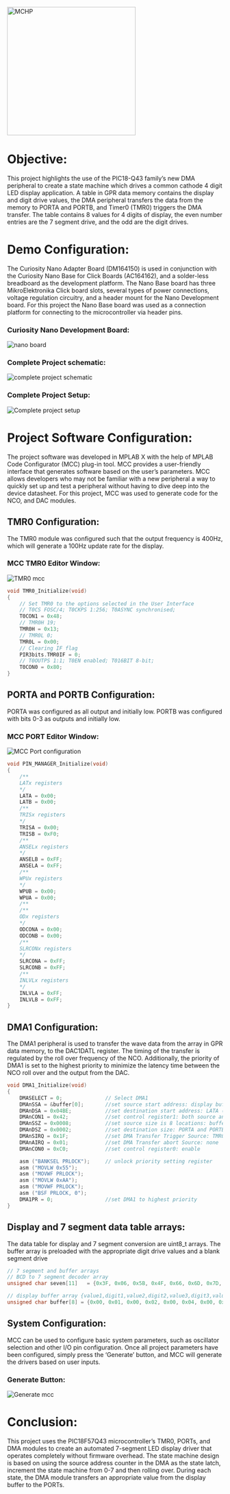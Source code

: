 <a href="https://www.microchip.com" rel="nofollow"><img src="images/microchip.png" alt="MCHP" width="300"/></a>

# Objective:
This project highlights the use of the PIC18-Q43 family’s new DMA peripheral to create a state machine which drives a common cathode 4 digit LED display application. A table in GPR data memory contains the display and digit drive values, the DMA peripheral transfers the data from the memory to PORTA and PORTB, and Timer0 (TMR0) triggers the DMA transfer. The table contains 8 values for 4 digits of display, the even number entries are the 7 segment drive, and the odd are the digit drives.

# Demo Configuration:
The Curiosity Nano Adapter Board (DM164150) is used in conjunction with the Curiosity Nano Base for Click Boards (AC164162), and a solder-less breadboard as the development platform. The Nano Base board has three MikroElektronika Click board slots, several types of power connections, voltage regulation circuitry, and a header mount for the Nano Development board. For this project the Nano Base board was used as a connection platform for connecting to the microcontroller via header pins.

### Curiosity Nano Development Board:
![nano board](images/Nano.png)

### Complete Project schematic:
![complete project schematic](images/Display_Schematic.png)

### Complete Project Setup:
![Complete project setup](images/LED.png)

# Project Software Configuration:
The project software was developed in MPLAB X with the help of MPLAB Code Configurator (MCC) plug-in tool. MCC provides a user-friendly interface that generates software based on the user’s parameters. MCC allows developers who may not be familiar with a new peripheral a way to quickly set up and test a peripheral without having to dive deep into the device datasheet. For this project, MCC was used to generate code for the NCO, and DAC modules.

## TMR0 Configuration:
The TMR0 module was configured such that the output frequency is 400Hz, which will generate a 100Hz update rate for the display.

### MCC TMR0 Editor Window:
![TMR0 mcc](images/tmr0.png)

```c
void TMR0_Initialize(void)
{
    // Set TMR0 to the options selected in the User Interface
    // T0CS FOSC/4; T0CKPS 1:256; T0ASYNC synchronised;
    T0CON1 = 0x48;
    // TMR0H 19;
    TMR0H = 0x13;
    // TMR0L 0;
    TMR0L = 0x00;
    // Clearing IF flag
    PIR3bits.TMR0IF = 0;
    // T0OUTPS 1:1; T0EN enabled; T016BIT 8-bit;
    T0CON0 = 0x80;
}
```

## PORTA and PORTB Configuration:
PORTA was configured as all output and initially low. PORTB was configured with bits 0-3 as outputs and initially low.

### MCC PORT Editor Window:
![MCC Port configuration](images/ports.png)

```c
void PIN_MANAGER_Initialize(void)
{
    /**
    LATx registers
    */
    LATA = 0x00;
    LATB = 0x00;
    /**
    TRISx registers
    */
    TRISA = 0x00;
    TRISB = 0xF0;
    /**
    ANSELx registers
    */
    ANSELB = 0xFF;
    ANSELA = 0xFF;
    /**
    WPUx registers
    */
    WPUB = 0x00;
    WPUA = 0x00;
    /**
    /**
    ODx registers
    */
    ODCONA = 0x00;
    ODCONB = 0x00;
    /**
    SLRCONx registers
    */
    SLRCONA = 0xFF;
    SLRCONB = 0xFF;
    /**
    INLVLx registers
    */
    INLVLA = 0xFF;
    INLVLB = 0xFF;
}
```

## DMA1 Configuration:
The DMA1 peripheral is used to transfer the wave data from the array in GPR data memory, to the DAC1DATL register.  The timing of the transfer is regulated by the roll over frequency of the NCO.  Additionally, the priority of DMA1 is set to the highest priority to minimize the latency time between the NCO roll over and the output from the DAC.

```c
void DMA1_Initialize(void)
{
    DMASELECT = 0;		    	// Select DMA1
    DMAnSSA = &buffer[0];   	//set source start address: display buffer
    DMAnDSA = 0x04BE;    		//set destination start address: LATA (LATB is 0x04BF)
    DMAnCON1 = 0x42; 	    	//set control register1: both source and destination increment
    DMAnSSZ = 0x0008; 	    	//set source size is 8 locations: buffer, 4 segment, 4 digit
    DMAnDSZ = 0x0002; 	    	//set destination size: PORTA and PORTB
    DMAnSIRQ = 0x1F; 		    //set DMA Transfer Trigger Source: TMR0 trigger
    DMAnAIRQ = 0x01; 		    //set DMA Transfer abort Source: none
    DMAnCON0 = 0xC0; 		    //set control register0: enable

	asm ("BANKSEL PRLOCK");	    // unlock priority setting register
    asm ("MOVLW 0x55");
    asm ("MOVWF PRLOCK");
    asm ("MOVLW 0xAA");
    asm ("MOVWF PRLOCK");
    asm ("BSF PRLOCK, 0");
	DMA1PR = 0;			        //set DMA1 to highest priority
}

```

## Display and 7 segment data table arrays:
The data table for display and 7 segment conversion are uint8_t arrays.  The buffer array is preloaded with the appropriate digit drive values and a blank segment drive

```c
// 7 segment and buffer arrays
// BCD to 7 segment decoder array
unsigned char seven[11]   = {0x3F, 0x06, 0x5B, 0x4F, 0x66, 0x6D, 0x7D, 0x07, 0x7F, 0x6F, 0x00};

// display buffer array {value1,digit1,value2,digit2,value3,digit3,value4,digit4}
unsigned char buffer[8] = {0x00, 0x01, 0x00, 0x02, 0x00, 0x04, 0x00, 0x08};

```

## System Configuration:
MCC can be used to configure basic system parameters, such as oscillator selection and other I/O pin configuration.
Once all project parameters have been configured, simply press the ‘Generate’ button, and MCC will generate the drivers based on user inputs.

### Generate Button:
![Generate mcc](images/MCC_Generate_Button.png)

# Conclusion:
This project uses the PIC18F57Q43 microcontroller’s TMR0, PORTs, and DMA modules to create an automated 7-segment LED display driver that operates completely without firmware overhead.  The state machine design is based on using the source address counter in the DMA as the state latch, increment the state machine from 0-7 and then rolling over.  During each state, the DMA module transfers an appropriate value from the display buffer to the PORTs.
